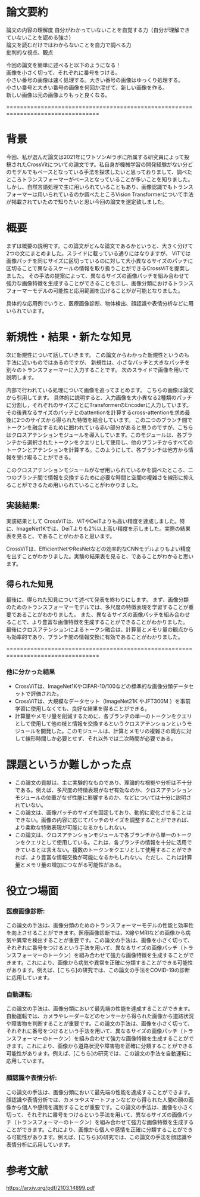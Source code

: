 # 論文要約
論文の内容の理解度
自分がわかっていないことを自覚する力（自分が理解できていないことを認める強さ）  
論文を読むだけではわからないことを自力で調べる力  
批判的な視点、観点

今回の論文を簡単に述べると以下のようになる！  
画像を小さく切って、それぞれに番号をつける。  
小さい番号の画像は速く処理する。大きい番号の画像はゆっくり処理する。  
小さい番号と大きい番号の画像を何回か混ぜて、新しい画像を作る。  
新しい画像は元の画像よりもっと良くなる。  

=================================================================================
# 背景
今回、私が選んだ論文は2021年にワトソンAIラボに所属する研究員によって投稿されたCrossVitについての論文です。私自身が機械学習の開発経験がない分どのモデルでもベースとなっている手法を探求したいと思っておりまして、調べたところトランスフォーマーがベースとなっていることが多いことを知りました。しかし、自然言語処理で主に用いられていることもあり、画像認識でもトランスフォーマーは用いられているのか調べたところVision Transformerについて手法が掲載されていたので知りたいと思い今回の論文を選定致しました。

# 概要
まずは概要の説明です。この論文がどんな論文であるかというと、大きく分けて2つの文にまとめました。スライドに載っている通りにはなりますが、
ViTでは画像パッチを同じサイズに区切っているのに対して大小異なるサイズのパッチに区切ることで異なるスケールの情報を取り扱うことができるCrossViTを提案しました。
その手法の提案によって、異なるサイズの画像パッチを組み合わせて強力な画像特徴を生成することができることを示し、画像分類におけるトランスフォーマーモデルの可能性と応用範囲を広げることがが可能となりました。

具体的な応用例でいうと、医療画像診断、物体検出、顔認識や表情分析などに用いられています。

# 新規性・結果・新たな知見
次に新規性について話していきます。
この論文からわかった新規性というのも手法に近いものではあるのですが、
新規性は、小さなパッチと大きなパッチを別々のトランスフォーマーに入力することです。
次のスライドで画像を用いて説明します。

内部で行われている処理について画像を追ってまとめます。
こちらの画像は論文から引用してます。
具体的に説明すると、入力画像を大小異なる2種類のパッチに分割し，それぞれのサイズごとにTransformerのEncoderに入力しています。
その後異なるサイズのパッチとのattentionを計算するcross-attentionを求め最後に2つのサイズから得られた特徴を結合しています。
この二つのブランチ間でトークンを融合するために囲われている赤い部分があると思うのですが、こちらはクロスアテンションモジュールを導入しています。このモジュールは、各ブランチから選択されたトークンをクエリとして使用し、他のブランチからすべてのトークンとアテンションを計算する。このようにして、各ブランチは他方から情報を受け取ることができる。

このクロスアテンションモジュールがなぜ用いられているかを調べたところ、二つのブランチ間で情報を交換するために必要な時間と空間の複雑さを線形に抑えることができるため用いられていることがわかりました。

## 実装結果:
実装結果として
CrossViTは、ViTやDeiTよりも高い精度を達成しました。特に、ImageNet1Kでは、DeiTよりも2%以上高い精度を示しました。実際の結果表を見ると、であることがわかると思います。

CrossViTは、EfficientNetやResNetなどの効率的なCNNモデルよりもよい精度を出すことがわかりました。実験の結果表を見ると、であることがわかると思います。

## 得られた知見
最後に、得られた知見について述べて発表を終わりにします。
まず、画像分類のためのトランスフォーマーモデルでは、多尺度の特徴表現を学習することが重要であることがわかりました。
また、異なるサイズの画像パッチを組み合わせることで、より豊富な画像特徴を生成することができることがわかりました。
最後にクロスアテンションによるトークン融合は、計算量とメモリ量の観点からも効率的であり、ブランチ間の情報交換に有効であることがわかりました。

=================================================================================
### 他に分かった結果
- CrossViTは、ImageNet1KやCIFAR-10/100などの標準的な画像分類データセットで評価された。
- CrossViTは、大規模なデータセット（ImageNet21K やJFT300M ）を事前学習に使用しなくても、良好な結果を得ることができる。
- 計算量やメモリ量を削減するために、各ブランチの単一のトークンをクエリとして使用して他の枝と情報を交換するというクロスアテンションというモジュールを開発した。このモジュールは、計算とメモリの複雑さの両方に対して線形時間しか必要とせず、それ以外では二次時間が必要である。

# 課題というか難しかった点
- この論文の貢献は、主に実験的なものであり、理論的な根拠や分析は不十分である。例えば、多尺度の特徴表現がなぜ有効なのか、クロスアテンションモジュールの位置がなぜ性能に影響するのか、などについては十分に説明されていない。
- この論文は、画像パッチのサイズを固定しており、動的に変化させることはできない。画像の内容に応じてパッチのサイズを調整することができれば、より柔軟な特徴表現が可能になるかもしれない。
- この論文は、クロスアテンションモジュールで各ブランチから単一のトークンをクエリとして使用している。これは、各ブランチの情報を十分に活用できているとは言えない。複数のトークンをクエリとして使用することができれば、より豊富な情報交換が可能になるかもしれない。ただし、これは計算量とメモリ量の増加につながる可能性がある。

# 役立つ場面
### 医療画像診断: 
この論文の手法は、画像分類のためのトランスフォーマーモデルの性能と効率性を向上させることができます。医療画像診断では、X線やMRIなどの画像から病気や異常を検出することが重要です。この論文の手法は、画像を小さく切って、それぞれに番号をつけるという手法を用いて、異なるサイズの画像パッチ（トランスフォーマーのトークン）を組み合わせて強力な画像特徴を生成することができます。これにより、画像から病気や異常を正確に分類することができる可能性があります。例えば、[こちら]の研究では、この論文の手法をCOVID-19の診断に応用しています。

### 自動運転: 
この論文の手法は、画像分類において最先端の性能を達成することができます。自動運転では、カメラやレーダーなどのセンサーから得られた画像から道路状況や障害物を判断することが重要です。この論文の手法は、画像を小さく切って、それぞれに番号をつけるという手法を用いて、異なるサイズの画像パッチ（トランスフォーマーのトークン）を組み合わせて強力な画像特徴を生成することができます。これにより、画像から道路状況や障害物を正確に分類することができる可能性があります。例えば、[こちら]の研究では、この論文の手法を自動運転に応用しています。

### 顔認識や表情分析: 
この論文の手法は、画像分類において最先端の性能を達成することができます。顔認識や表情分析では、カメラやスマートフォンなどから得られた人間の顔の画像から個人や感情を識別することが重要です。この論文の手法は、画像を小さく切って、それぞれに番号をつけるという手法を用いて、異なるサイズの画像パッチ（トランスフォーマーのトークン）を組み合わせて強力な画像特徴を生成することができます。これにより、画像から個人や感情を正確に分類することができる可能性があります。例えば、[こちら]の研究では、この論文の手法を顔認識や表情分析に応用しています。

# 参考文献
https://arxiv.org/pdf/2103.14899.pdf


